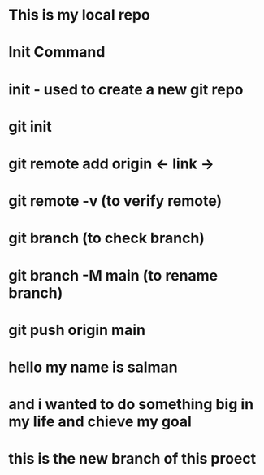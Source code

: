 # This is my local repo

# Init Command
# init - used to create a new git repo

# git init

# git remote add origin <- link ->

# git remote -v (to verify remote)

# git branch (to check branch)

# git branch -M main (to rename branch)

# git push origin main

# hello my name is salman 
# and i wanted to do something big in my life and chieve my goal

# this is the new branch of this proect